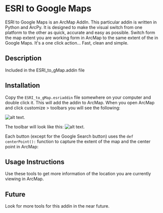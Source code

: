 # ESRI to Google Maps

ESRI to Google Maps is an ArcMap AddIn.  This particular addin is written in Python and ArcPy.  It is designed to make the visual switch from one platform to the other as quick, accurate and easy as possible. Switch form the map extent you are working form in ArcMap to the same extent of the in Google Maps. It's a one click action... Fast, clean and simple.

## Description
Included in the ESRI_to_gMap.addin file

## Installation 

Copy the `ESRI_to_gMap.esriaddin` file somewhere on your computer and double click it.  This will add the addin to ArcMap.  When you open ArcMap and click customize > toolbars you will see the following: 

![alt text](http://itsallearth.com/images/ESRItoGM.png "ESRI toolbar diagram").

The toolbar will look like this:  ![alt text](http://itsallearth.com/images/toolbar.JPG "ESRI toolbar").

Each button (except for the Google Search button) uses the ```def centerPoint():``` function to capture the extent of the map and the center point in ArcMap:
	
## Usage Instructions
Use these tools to get more information of the location you are currently viewing in ArcMap.

## Future
Look for more tools for this addin in the near future.


